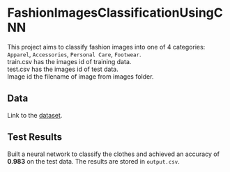 # FashionImagesClassificationUsingCNN
This project aims to classify fashion images into one of 4 categories: `Apparel`, `Accessories`, `Personal Care`, `Footwear`.<br/>
train.csv has the images id of training data.<br/>
test.csv has the images id of test data.<br/>
Image id the filename of image from images folder.

## Data

Link to the [dataset](https://www.kaggle.com/competitions/fiu-cap5610-spring22/data).

## Test Results
Built a neural network to classify the clothes and achieved an accuracy of **0.983** on the test data.
The results are stored in `output.csv`.
